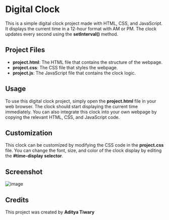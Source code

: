 # Digital Clock
This is a simple digital clock project made with HTML, CSS, and JavaScript. It displays the current time in a 12-hour format with AM or PM. The clock updates every second using the **setInterval()** method.

## Project Files
- **project.html**: The HTML file that contains the structure of the webpage.
- **project.css**: The CSS file that styles the webpage.
- **project.js**: The JavaScript file that contains the clock logic.

## Usage
To use this digital clock project, simply open the **project.html** file in your web browser. The clock should start displaying the current time immediately. You can also integrate this clock into your own webpage by copying the relevant HTML, CSS, and JavaScript code.

## Customization
This clock can be customized by modifying the CSS code in the **project.css** file. You can change the font, size, and color of the clock display by editing the **#time-display selector**.

## Screenshot
![image](https://user-images.githubusercontent.com/83766476/236801203-7ab39a7d-2145-4191-aae0-5e91cbbd15cf.png)

## Credits
This project was created by **Aditya Tiwary**
